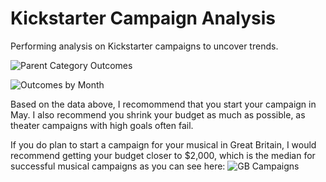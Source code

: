 # Kickstarter Campaign Analysis
Performing analysis on Kickstarter campaigns to uncover trends.

![Parent Category Outcomes](https://i.imgur.com/6xdyZwP.png)

![Outcomes by Month](https://i.imgur.com/G7jECQf.png)

Based on the data above, I recomommend that you start your campaign in May. I also recommend you shrink your budget as much as possible, as theater campaigns with high goals often fail.

If you do plan to start a campaign for your musical in Great Britain, I would recommend getting your budget closer to $2,000, which is the median for successful musical campaigns as you can see here:
![GB Campaigns](https://i.imgur.com/txurW0c.png) 
